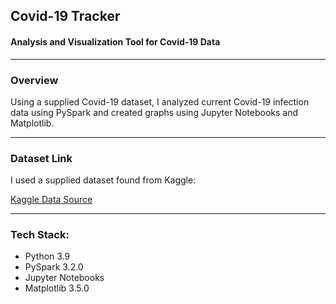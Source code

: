 ## Covid-19 Tracker
#### Analysis and Visualization Tool for Covid-19 Data

---

### Overview
Using a supplied Covid-19 dataset, I analyzed current Covid-19 infection data using PySpark and created graphs using Jupyter Notebooks and Matplotlib.

---

### Dataset Link

I used a supplied dataset found from Kaggle:

[Kaggle Data Source](https://www.kaggle.com/atilamadai/covid19)

---

### Tech Stack:
- Python 3.9
- PySpark 3.2.0
- Jupyter Notebooks
- Matplotlib 3.5.0
